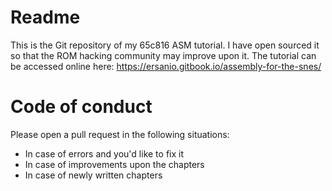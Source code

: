 # Readme
This is the Git repository of my 65c816 ASM tutorial. I have open sourced it so that the ROM hacking community may improve upon it. The tutorial can be accessed online here: https://ersanio.gitbook.io/assembly-for-the-snes/

# Code of conduct
Please open a pull request in the following situations:

* In case of errors and you'd like to fix it
* In case of improvements upon the chapters
* In case of newly written chapters